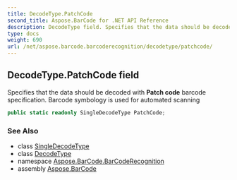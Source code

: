 ```yaml
---
title: DecodeType.PatchCode
second_title: Aspose.BarCode for .NET API Reference
description: DecodeType field. Specifies that the data should be decoded with Patch code barcode specification. Barcode symbology is used for automated scanning
type: docs
weight: 690
url: /net/aspose.barcode.barcoderecognition/decodetype/patchcode/
---
```

## DecodeType.PatchCode field

Specifies that the data should be decoded with **Patch code** barcode specification. Barcode symbology is used for automated scanning

```csharp
public static readonly SingleDecodeType PatchCode;
```

### See Also

* class [SingleDecodeType](../../singledecodetype/)
* class [DecodeType](../)
* namespace [Aspose.BarCode.BarCodeRecognition](../../decodetype/)
* assembly [Aspose.BarCode](../../../)


